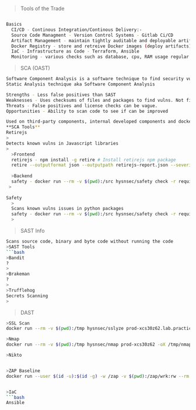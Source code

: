 >Tools of the Trade
```bash

Basics
  CI/CD - Continous Integration/Continous Delivery:-
  Source Code Managment - Version Control Systems - Gitlab Ci/CD
  Artifact Management - maintain tightly auditable and deployable artifacts
  Docker Registry - store and retreive Docker images (deploy artifacts)
  IaC - Infrastructure as Code - Terraform, Ansible
  Monitoring - various checks such as database, cpu, RAM usage regular checks for ROI.
```
>SCA (OAST)
```bash
Software Component Analysis is a software technique to find security vulns in third-party projects
Static Analysis technique aka Software Component Analysis

Strengths - Less false positives than SAST
Weaknesses - Uses checksums of files and packages to find vulns. Not fit for internal or non-analysed component by the vendor
Threats - False positives and license checks can be vague.
Opportunities - Ability to scan code to see if can be improved

Used on third-party components, internal developed components and docker containers
**SCA Tools**
Retirejs
>
Detects known vulns in Javascript libraries
>
  >Frontend
  retirejs - npm install -g retire # Install retirejs npm package
  retire --outputformat json --outputpath retirejs-report.json --severity high
  
  >Backend
  safety - docker run --rm -v $(pwd):/src hysnsec/safety check -r requirements.txt --json > oast-results.json
 >
 
Safety
  >
  Scans known vulns issues in python packages
  safety - docker run --rm -v $(pwd):/src hysnsec/safety check -r requirements.txt --json > oast-results.json
  >
```
>SAST Info
```bash
Scans source code, binary and byte code without running the code
>SAST Tools
```bash
>Bandit
?
>
>Brakeman
?
>
>Trufflehog
Secrets Scanning
>
```

>DAST
```bash
>SSL Scan
docker run --rm -v $(pwd):/tmp hysnsec/sslyze prod-xcs30z62.lab.practical-devsecops.training:443 --json_out /tmp/sslyze-output.json

>Nmap
docker run --rm -v $(pwd):/tmp hysnsec/nmap prod-xcs30z62 -oX /tmp/nmap-output.xml

>Nikto


>ZAP Baseline
docker run --user $(id -u):$(id -g) -w /zap -v $(pwd):/zap/wrk:rw --rm owasp/zap2docker-stable:2.10.0 zap-baseline.py -t https://prod-xcs30z62.lab.practical-devsecops.training -J zap-output.json


>IaC
```bash
Ansible

